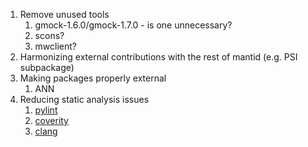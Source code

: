 1. Remove unused tools
   1. gmock-1.6.0/gmock-1.7.0 - is one unnecessary?
   2. scons?
   3. mwclient?
2. Harmonizing external contributions with the rest of mantid (e.g. PSI subpackage)
3. Making packages properly external
   1. ANN
4. Reducing static analysis issues
   1. [pylint](http://builds.mantidproject.org/view/Static%20Analysis/job/pylint_develop/)
   2. [coverity](https://scan.coverity.com/projects/335)
   3. [clang](http://builds.mantidproject.org/view/Develop%20Builds/job/develop_osx-10.9-clang/)
